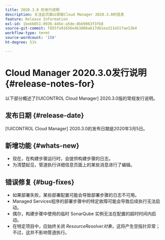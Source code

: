 ```yaml
---
title: 2020.3.0 的发行说明
description: 关注此页面以获取Cloud Manager 2020.3.0的信息
feature: Release Information
exl-id: 1bebb051-0936-445e-a5de-8bb9063f3fb8
source-git-commit: f855fa91656e4b3806a617d61ea313a51fae13b4
workflow-type: tm+mt
source-wordcount: '158'
ht-degree: 51%

---
```


# Cloud Manager 2020.3.0发行说明 {#release-notes-for}

以下部分概述了[!UICONTROL Cloud Manager] 2020.3.0版的常规发行说明。

## 发布日期 {#release-date}

[!UICONTROL Cloud Manager] 2020.3.0的发布日期是2020年3月5日。

## 新增功能 {#whats-new}

* 现在，在构建步骤运行时，会提供构建步骤的日志。
* 为清楚起见，管道执行详细信息页面上的某些消息进行了编辑。

## 错误修复 {#bug-fixes}

* 如果部署失败，某些部署配置可能会导致部署步骤的日志不可用。
* Managed Services程序的部署步骤中的特定故障可能会导致后续执行无法启动。
* 偶尔，构建步骤中使用的临时 SonarQube 实例无法在配置的超时时间内启动。
* 在特定项目中，应始终关闭 *ResourceResolver对象*，这将产生空指针异常；不过，这并不影响管道执行。
